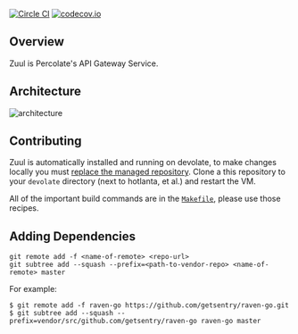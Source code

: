 [![Circle CI](https://circleci.com/gh/percolate/api-gw.svg?style=svg&circle-token=)](https://circleci.com/gh/percolate/api-gw)
[![codecov.io](https://codecov.io/github/percolate/api-gw/coverage.svg?token=&branch=master)](https://codecov.io/github/percolate/api-gw?branch=master)

## Overview

Zuul is Percolate's API Gateway Service.

## Architecture

![architecture](doc/diagram/architecture.png)

## Contributing

Zuul is automatically installed and running on devolate, to make changes locally you must [replace the managed repository](https://github.com/percolate/devolate#other-repos).  Clone a this repository to your `devolate` directory (next to hotlanta, et al.) and restart the VM.

All of the important build commands are in the [`Makefile`](Makefile), please use those recipes.

## Adding Dependencies

    git remote add -f <name-of-remote> <repo-url>
    git subtree add --squash --prefix=<path-to-vendor-repo> <name-of-remote> master

For example:

    $ git remote add -f raven-go https://github.com/getsentry/raven-go.git
    $ git subtree add --squash --prefix=vendor/src/github.com/getsentry/raven-go raven-go master
